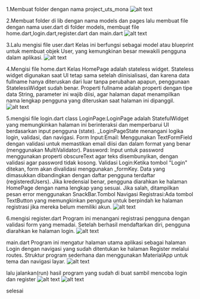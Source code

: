 1.Membuat folder dengan nama project_uts_mona
![alt text](image.png)

2.Membuat folder di lib dengan nama models dan pages
lalu membuat file dengan nama user.dart di folder models, membuat file home.dart,login.dart,register.dart dan main.dart
![alt text](image-1.png)

3.Lalu mengisi file user.dart
Kelas ini berfungsi sebagai model atau blueprint untuk membuat objek User, yang kemungkinan besar mewakili pengguna dalam aplikasi.
![alt text](image-2.png)

4.Mengisi file home.dart
Kelas HomePage adalah stateless widget. Stateless widget digunakan saat UI tetap sama setelah diinisialisasi, dan karena data fullname hanya diteruskan dari luar tanpa perubahan apapun, penggunaan StatelessWidget sudah benar. Properti fullname adalah properti dengan tipe data String, parameter ini wajib diisi, agar halaman dapat menampilkan nama lengkap pengguna yang diteruskan saat halaman ini dipanggil.
![alt text](image-3.png)

5.mengisi file login.dart
class LoginPage:LoginPage adalah StatefulWidget yang memungkinkan halaman ini berinteraksi dan memperbarui UI berdasarkan input pengguna (state).
_LoginPageState menangani logika login, validasi, dan navigasi.
Form Input:Email: Menggunakan TextFormField dengan validasi untuk memastikan email diisi dan dalam format yang benar (menggunakan MultiValidator).
Password: Input untuk password menggunakan properti obscureText agar teks disembunyikan, dengan validasi agar password tidak kosong.
Validasi Login:Ketika tombol "Login" ditekan, form akan divalidasi menggunakan _formKey.
Data yang dimasukkan dibandingkan dengan daftar pengguna terdaftar (registeredUsers).
Jika kredensial benar, pengguna diarahkan ke halaman HomePage dengan nama lengkap yang sesuai.
Jika salah, ditampilkan pesan error menggunakan SnackBar.Tombol Navigasi Registrasi:Ada tombol TextButton yang memungkinkan pengguna untuk berpindah ke halaman registrasi jika mereka belum memiliki akun.
![alt text](image-4.png)

6.mengisi register.dart
Program ini menangani registrasi pengguna dengan validasi form yang memadai. Setelah berhasil mendaftarkan diri, pengguna diarahkan ke halaman login.
![alt text](image-5.png)

main.dart
Program ini mengatur halaman utama aplikasi sebagai halaman Login dengan navigasi yang sudah ditentukan ke halaman Register melalui routes. Struktur program sederhana dan menggunakan MaterialApp untuk tema dan navigasi layar.
![alt text](image-6.png)


lalu jalankan(run) hasil program yang sudah di buat sambil mencoba login dan register
![alt text](image-7.png)
![alt text](image-8.png)
 
 selesai


